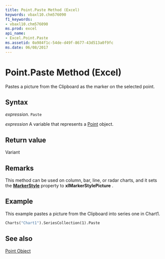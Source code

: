 ```yaml
---
title: Point.Paste Method (Excel)
keywords: vbaxl10.chm576090
f1_keywords:
- vbaxl10.chm576090
ms.prod: excel
api_name:
- Excel.Point.Paste
ms.assetid: 0a984f1c-54de-d49f-8677-43d513a0f9fc
ms.date: 06/08/2017
---
```



# Point.Paste Method (Excel)

Pastes a picture from the Clipboard as the marker on the selected point.


## Syntax

 _expression_. `Paste`

 _expression_ A variable that represents a [Point](Excel.Point-graph-object.md) object.


## Return value

Variant


## Remarks

This method can be used on column, bar, line, or radar charts, and it sets the  **[MarkerStyle](Excel.Point.MarkerStyle.md)** property to **xlMarkerStylePicture** .


## Example

This example pastes a picture from the Clipboard into series one in Chart1.


```vb
Charts("Chart1").SeriesCollection(1).Paste
```


## See also


[Point Object](Excel.Point(object).md)

